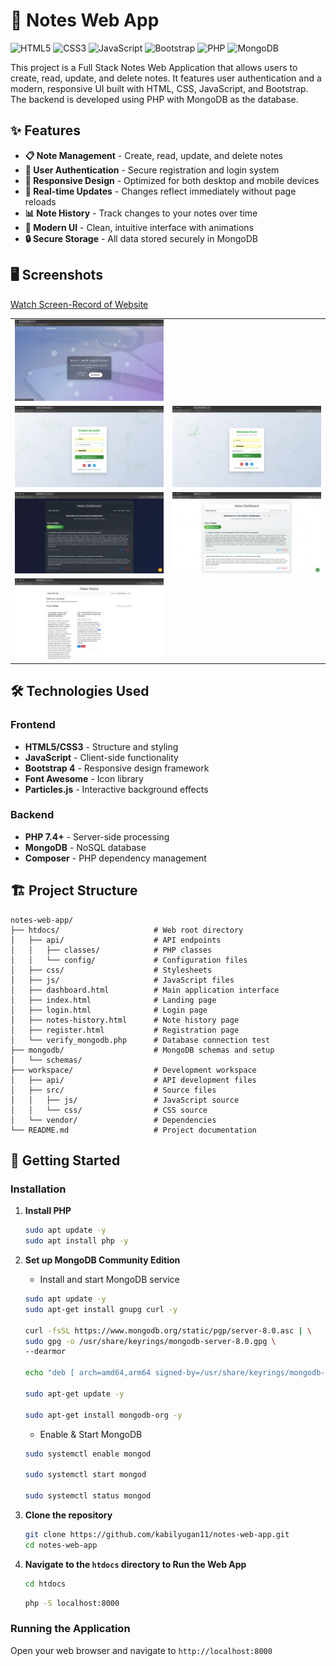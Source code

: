 # 📝 Notes Web App
![HTML5](https://img.shields.io/badge/HTML5-E34F26?style=for-the-badge&logo=html5&logoColor=white)
![CSS3](https://img.shields.io/badge/CSS3-1572B6?style=for-the-badge&logo=css3&logoColor=white)
![JavaScript](https://img.shields.io/badge/JavaScript-F7DF1E?style=for-the-badge&logo=javascript&logoColor=black)
![Bootstrap](https://img.shields.io/badge/Bootstrap-563D7C?style=for-the-badge&logo=bootstrap&logoColor=white)
![PHP](https://img.shields.io/badge/PHP-777BB4?style=for-the-badge&logo=php&logoColor=white)
![MongoDB](https://img.shields.io/badge/MongoDB-4EA94B?style=for-the-badge&logo=mongodb&logoColor=white)


This project is a Full Stack Notes Web Application that allows users to create, read, update, and delete notes. It features user authentication and a modern, responsive UI built with HTML, CSS, JavaScript, and Bootstrap. The backend is developed using PHP with MongoDB as the database.


## ✨ Features

- **📋 Note Management** - Create, read, update, and delete notes
- **🔐 User Authentication** - Secure registration and login system
- **📱 Responsive Design** - Optimized for both desktop and mobile devices
- **🔄 Real-time Updates** - Changes reflect immediately without page reloads
- **📊 Note History** - Track changes to your notes over time
- **🎨 Modern UI** - Clean, intuitive interface with animations
- **🔒 Secure Storage** - All data stored securely in MongoDB

## 🖥️ Screenshots
[Watch Screen-Record of Website](/htdocs/others/notesWebApp_Video.webm)

<table>
  <tr>
    <td><img src="/htdocs/others/home.png" alt="Home" width="100%"></td>
  </tr>
  <tr>
    <td><img src="/htdocs/others/sigup.png" alt="signup" width="100%"></td>
    <td><img src="/htdocs/others/login.png" alt="login" width="100%"></td>
  </tr>
   <tr>
    <td><img src="/htdocs/others/dashboard_dark.png" alt="dashboard-dark" width="100%"></td>
    <td><img src="/htdocs/others/dashboard_white.png" alt="dashboard-white" width="100%"></td>
  </tr>
  <tr>
    <td><img src="/htdocs/others/notes_history.png" alt="notes-history" width="100%"></td>
  </tr>
   <tr>
</table>

## 🛠️ Technologies Used

### Frontend
- **HTML5/CSS3** - Structure and styling
- **JavaScript** - Client-side functionality
- **Bootstrap 4** - Responsive design framework
- **Font Awesome** - Icon library
- **Particles.js** - Interactive background effects

### Backend
- **PHP 7.4+** - Server-side processing
- **MongoDB** - NoSQL database
- **Composer** - PHP dependency management

## 🏗️ Project Structure

```
notes-web-app/
├── htdocs/                     # Web root directory
│   ├── api/                    # API endpoints
│   │   ├── classes/            # PHP classes
│   │   └── config/             # Configuration files
│   ├── css/                    # Stylesheets
│   ├── js/                     # JavaScript files
│   ├── dashboard.html          # Main application interface
│   ├── index.html              # Landing page
│   ├── login.html              # Login page
│   ├── notes-history.html      # Note history page
│   ├── register.html           # Registration page
│   └── verify_mongodb.php      # Database connection test
├── mongodb/                    # MongoDB schemas and setup
│   └── schemas/
├── workspace/                  # Development workspace
│   ├── api/                    # API development files
│   ├── src/                    # Source files
│   │   ├── js/                 # JavaScript source
│   │   └── css/                # CSS source
│   └── vendor/                 # Dependencies
└── README.md                   # Project documentation
```

## 🚀 Getting Started

### Installation

1. **Install PHP**
    ```bash
    sudo apt update -y
    sudo apt install php -y
    ```

2. **Set up MongoDB Community Edition**
   - Install and start MongoDB service

   ```bash
   sudo apt update -y
   sudo apt-get install gnupg curl -y

   curl -fsSL https://www.mongodb.org/static/pgp/server-8.0.asc | \
   sudo gpg -o /usr/share/keyrings/mongodb-server-8.0.gpg \
   --dearmor

   echo "deb [ arch=amd64,arm64 signed-by=/usr/share/keyrings/mongodb-server-8.0.gpg ] https://repo.mongodb.org/apt/ubuntu noble/mongodb-org/8.0 multiverse" | sudo tee /etc/apt/sources.list.d/mongodb-org-8.0.list

   sudo apt-get update -y

   sudo apt-get install mongodb-org -y
   ```

   - Enable & Start MongoDB

   ```bash
   sudo systemctl enable mongod

   sudo systemctl start mongod

   sudo systemctl status mongod
   ```

3. **Clone the repository**
   ```bash
   git clone https://github.com/kabilyugan11/notes-web-app.git
   cd notes-web-app
   ```


4. **Navigate to the `htdocs` directory to Run the Web App**
   ```bash
   cd htdocs
   ```
   ```bash
   php -S localhost:8000 
   ```

### Running the Application

Open your web browser and navigate to `http://localhost:8000`

